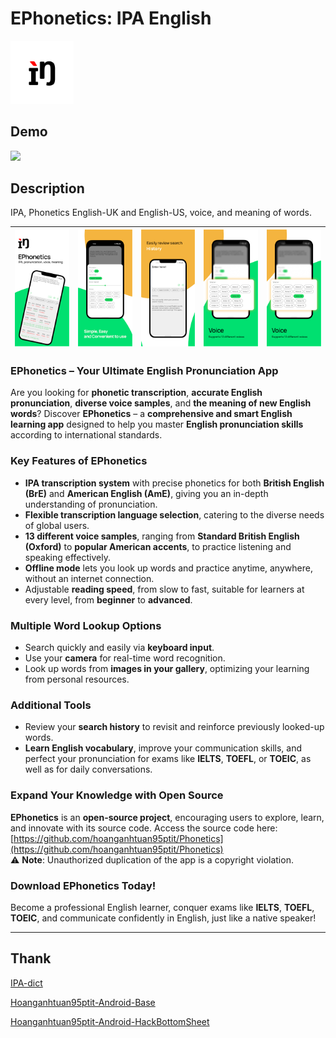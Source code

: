 # EPhonetics: IPA English


<img src="https://raw.githubusercontent.com/hoanganhtuan95ptit/Phonetics/main/images/0.png" width="20%">


## Demo

[<img src="https://play.google.com/intl/en_us/badges/static/images/badges/en_badge_web_generic.png" width="20%">](https://play.google.com/store/apps/details?id=com.ipa.english.phonetics)


## Description

IPA, Phonetics English-UK and English-US, voice, and meaning of words.

![Alt text](images/1.png) | ![Alt text](images/2.png) | ![Alt text](images/3.png) | ![Alt text](images/4.png) | ![Alt text](images/4.png)
--- | ---  | ---  | ---  | --- 

### EPhonetics – Your Ultimate English Pronunciation App  

Are you looking for **phonetic transcription**, **accurate English pronunciation**, **diverse voice samples**, and **the meaning of new English words**? Discover **EPhonetics** – a **comprehensive and smart English learning app** designed to help you master **English pronunciation skills** according to international standards.  

### Key Features of EPhonetics  
- **IPA transcription system** with precise phonetics for both **British English (BrE)** and **American English (AmE)**, giving you an in-depth understanding of pronunciation.  
- **Flexible transcription language selection**, catering to the diverse needs of global users.  
- **13 different voice samples**, ranging from **Standard British English (Oxford)** to **popular American accents**, to practice listening and speaking effectively.  
- **Offline mode** lets you look up words and practice anytime, anywhere, without an internet connection.  
- Adjustable **reading speed**, from slow to fast, suitable for learners at every level, from **beginner** to **advanced**.  

### Multiple Word Lookup Options  
- Search quickly and easily via **keyboard input**.  
- Use your **camera** for real-time word recognition.  
- Look up words from **images in your gallery**, optimizing your learning from personal resources.  

### Additional Tools  
- Review your **search history** to revisit and reinforce previously looked-up words.  
- **Learn English vocabulary**, improve your communication skills, and perfect your pronunciation for exams like **IELTS**, **TOEFL**, or **TOEIC**, as well as for daily conversations.  

### Expand Your Knowledge with Open Source  
**EPhonetics** is an **open-source project**, encouraging users to explore, learn, and innovate with its source code. Access the source code here:  
[https://github.com/hoanganhtuan95ptit/Phonetics](https://github.com/hoanganhtuan95ptit/Phonetics)  
⚠️ **Note**: Unauthorized duplication of the app is a copyright violation.  

### Download **EPhonetics** Today!  
Become a professional English learner, conquer exams like **IELTS**, **TOEFL**, **TOEIC**, and communicate confidently in English, just like a native speaker!  

---

## Thank

[IPA-dict](https://github.com/open-dict-data/ipa-dict)

[Hoanganhtuan95ptit-Android-Base](https://github.com/hoanganhtuan95ptit/core)

[Hoanganhtuan95ptit-Android-HackBottomSheet](https://github.com/hoanganhtuan95ptit/Android-HackBottomSheet)
